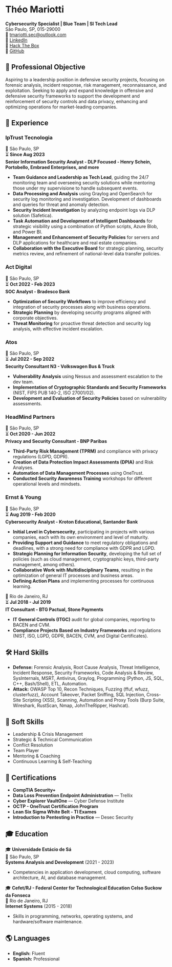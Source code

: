 # Théo Mariotti  
**Cybersecurity Specialist | Blue Team | SI Tech Lead**  
São Paulo, SP, 015-29000   
📧 [tmariotti.sec@outlook.com](mailto:tmariotti.sec@outlook.com)  
🔗 [LinkedIn](https://www.linkedin.com/in/theomariotti)  
🔗 [Hack The Box](https://ctf.hackthebox.com/user/profile/609892)  
🔗 [GitHub](https://github.com/TheoMariott1)  

## 🎯 Professional Objective  
Aspiring to a leadership position in defensive security projects, focusing on forensic analysis, incident response, risk management, reconnaissance, and exploitation. Seeking to apply and expand knowledge in offensive and defensive security frameworks to support the development and reinforcement of security controls and data privacy, enhancing and optimizing operations for market-leading companies.

## 💼 Experience  
### **IpTrust Tecnologia**  
📍 São Paulo, SP  
⏳ **Since Aug 2023**  
**Senior Information Security Analyst - DLP Focused - Henry Schein, Portobello, Embraed Enterprises, and more**  
- **Team Guidance and Leadership as Tech Lead**, guiding the 24/7 monitoring team and overseeing security solutions while mentoring those under my supervisione to handle subsequent events.
- **Data Processing and Analysis** using Graylog and OpenSearch for security log monitoring and investigation. Development of dashboards and queries for threat and anomaly detection.
- **Security Incident Investigation** by analyzing endpoint logs via DLP solution (Safetica).
- **Task Automation and Development of Intelligent Dashboards** for strategic visibility using a combination of Python scripts, Azure Blob, and Power BI.
- **Management and Enhancement of Security Policies** for servers and DLP applications for healthcare and real estate companies.
- **Collaboration with the Executive Board** for strategic planning, security metrics review, and refinement of national-level data transfer policies. 

### **Act Digital**  
📍 São Paulo, SP  
⏳ **Oct 2022 - Feb 2023**  
**SOC Analyst - Bradesco Bank**  
- **Optimization of Security Workflows** to improve efficiency and integration of security processes along with business operations.  
- **Strategic Planning** by developing security programs aligned with corporate objectives.  
- **Threat Monitoring** for proactive threat detection and security log analysis, with effective incident escalation.
  
### **Atos**  
📍 São Paulo, SP  
⏳ **Jul 2022 - Sep 2022**  
**Security Consultant N3 - Volkswagen Bus & Truck**  
- **Vulnerability Analysis** using Nessus and assessment escalation to the dev team.  
- **Implementation of Cryptographic Standards and Security Frameworks** (NIST, FIPS PUB 140-2, ISO 27001/02).  
- **Development and Evaluation of Security Policies** based on vulnerability assessments.  

### **HeadMind Partners**  
📍 São Paulo, SP  
⏳ **Oct 2020 - Jun 2022**  
**Privacy and Security Consultant - BNP Paribas**  
- **Third-Party Risk Management (TPRM)** and compliance with privacy regulations (LGPD, GDPR).  
- **Creation of Data Protection Impact Assessments (DPIA)** and Risk Analyses.  
- **Automation of Data Management Processes** using OneTrust.  
- **Conducted Security Awareness Training** workshops for different operational levels and mindsets.  

### **Ernst & Young**  
📍 São Paulo, SP  
⏳ **Aug 2019 - Feb 2020**  
**Cybersecurity Analyst - Kroton Educational, Santander Bank**  
- **Initial Level in Cybersecurity**, participating in projects with various companies, each with its own environment and level of maturity. 
- **Providing Support and Guidance** to meet regulatory obligations and deadlines, with a strong need for compliance with GDPR and LGPD.
- **Strategic Planning for Information Security**, developing the full set of policies (such as cloud management, cryptographic keys, third-party management, among others).
- **Collaborative Work with Multidisciplinary Teams**, resulting in the optimization of general IT processes and business areas.
- **Defining Action Plans** and implementing processes for continuous learning.

📍 Rio de Janeiro, RJ  
⏳ **Jul 2018 - Jul 2019**  
**IT Consultant - BTG Pactual, Stone Payments**  
- **IT General Controls (ITGC)** audit for global companies, reporting to BACEN and CVM.
- **Compliance Projects Based on Industry Frameworks** and regulations (NIST, ISO, LGPD, GDPR, BACEN, CVM, and Digital Certificates).

## 🛠️ Hard Skills  
- **Defense:** Forensic Analysis, Root Cause Analysis, Threat Intelligence, Incident Response, Security Frameworks, Code Analysis & Review, SysInternals, MSRT, Antivirus, Graylog, Programming (Python, JS, SQL, C++, Bash/Shell), ETL, Automation.  
- **Attack:** OWASP Top 10, Recon Techniques, Fuzzing (ffuf, wfuzz, clusterfuzz), Account Takeover, Packet Sniffing, SQL Injection, Cross-Site Scripting (XSS), Scanning, Automation and Proxy Tools (Burp Suite, Wireshark, RustScan, Nmap, JohnTheRipper, Hashcat).  

## 🌟 Soft Skills  
- Leadership & Crisis Management  
- Strategic & Technical Communication  
- Conflict Resolution
- Team Player
- Mentoring & Coaching  
- Continuous Learning & Self-Teaching  

## 📝 Certifications  
- **CompTIA Security+**  
- **Data Loss Prevention Endpoint Administration** — Trellix  
- **Cyber Explorer VaultOne** — Cyber Defense Institute  
- **OCTP - OneTrust Certification Program**  
- **Lean Six Sigma White Belt - TI Exames**
- **Introduction to Pentesting in Practice** — Desec Security  

## 🎓 Education  
🎓 **Universidade Estácio de Sá**  
📍 São Paulo, SP  
**Systems Analysis and Development** (2021 - 2023)  
- Competencies in application development, cloud computing, software architecture, AI, and database management.  

🎓 **Cefet/RJ - Federal Center for Technological Education Celso Suckow da Fonseca**  
📍 Rio de Janeiro, RJ  
**Internet Systems** (2015 - 2018)  
- Skills in programming, networks, operating systems, and hardware/software maintenance.  

## 🌎 Languages  
- **English:** Fluent  
- **Spanish:** Professional  

